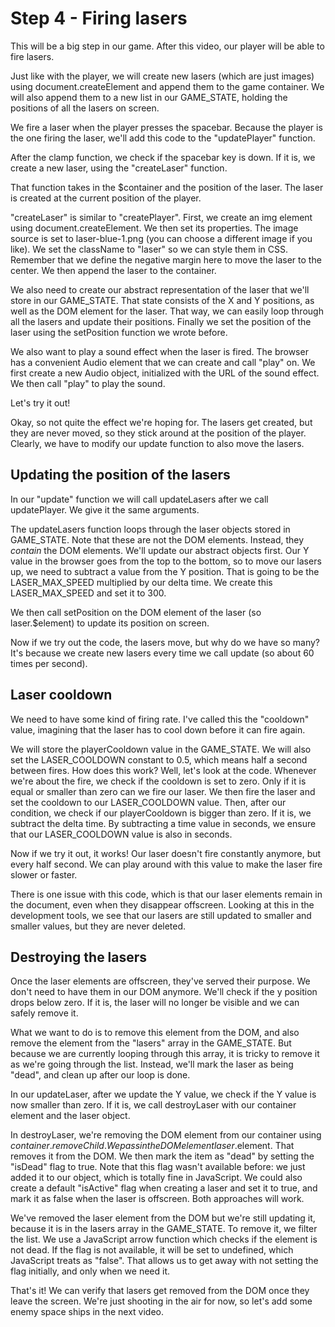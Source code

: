 # Step 4 - Firing lasers

This will be a big step in our game. After this video, our player will be able to fire lasers.

Just like with the player, we will create new lasers (which are just images) using document.createElement and append them to the game container. We will also append them to a new list in our GAME_STATE, holding the positions of all the lasers on screen.

We fire a laser when the player presses the spacebar. Because the player is the one firing the laser, we'll add this code to the "updatePlayer" function.

After the clamp function, we check if the spacebar key is down. If it is, we create a new laser, using the "createLaser" function.

That function takes in the $container and the position of the laser. The laser is created at the current position of the player.

"createLaser" is similar to "createPlayer". First, we create an img element using document.createElement. We then set its properties. The image source is set to laser-blue-1.png (you can choose a different image if you like). We set the className to "laser" so we can style them in CSS. Remember that we define the negative margin here to move the laser to the center. We then append the laser to the container.

We also need to create our abstract representation of the laser that we'll store in our GAME_STATE. That state consists of the X and Y positions, as well as the DOM element for the laser. That way, we can easily loop through all the lasers and update their positions. Finally we set the position of the laser using the setPosition function we wrote before.

We also want to play a sound effect when the laser is fired. The browser has a convenient Audio element that we can create and call "play" on. We first create a new Audio object, initialized with the URL of the sound effect. We then call "play" to play the sound.

Let's try it out!

Okay, so not quite the effect we're hoping for. The lasers get created, but they are never moved, so they stick around at the position of the player. Clearly, we have to modify our update function to also move the lasers.

## Updating the position of the lasers

In our "update" function we will call updateLasers after we call updatePlayer. We give it the same arguments.

The updateLasers function loops through the laser objects stored in GAME_STATE. Note that these are not the DOM elements. Instead, they *contain* the DOM elements. We'll update our abstract objects first. Our Y value in the browser goes from the top to the bottom, so to move our lasers up, we need to subtract a value from the Y position. That is going to be the LASER_MAX_SPEED multiplied by our delta time. We create this LASER_MAX_SPEED and set it to 300.

We then call setPosition on the DOM element of the laser (so laser.$element) to update its position on screen.

Now if we try out the code, the lasers move, but why do we have so many? It's because we create new lasers every time we call update (so about 60 times per second).

## Laser cooldown

We need to have some kind of firing rate. I've called this the "cooldown" value, imagining that the laser has to cool down before it can fire again.

We will store the playerCooldown value in the GAME_STATE. We will also set the LASER_COOLDOWN constant to 0.5, which means half a second between fires. How does this work? Well, let's look at the code. Whenever we're about the fire, we check if the cooldown is set to zero. Only if it is equal or smaller than zero can we fire our laser. We then fire the laser and set the cooldown to our LASER_COOLDOWN value. Then, after our condition, we check if our playerCooldown is bigger than zero. If it is, we subtract the delta time. By subtracting a time value in seconds, we ensure that our LASER_COOLDOWN value is also in seconds.

Now if we try it out, it works! Our laser doesn't fire constantly anymore, but every half second. We can play around with this value to make the laser fire slower or faster.

There is one issue with this code, which is that our laser elements remain in the document, even when they disappear offscreen. Looking at this in the development tools, we see that our lasers are still updated to smaller and smaller values, but they are never deleted.

## Destroying the lasers

Once the laser elements are offscreen, they've served their purpose. We don't need to have them in our DOM anymore. We'll check if the y position drops below zero. If it is, the laser will no longer be visible and we can safely remove it.

What we want to do is to remove this element from the DOM, and also remove the element from the "lasers" array in the GAME_STATE. But because we are currently looping through this array, it is tricky to remove it as we're going through the list. Instead, we'll mark the laser as being "dead", and clean up after our loop is done.

In our updateLaser, after we update the Y value, we check if the Y value is now smaller than zero. If it is, we call destroyLaser with our container element and the laser object.

In destroyLaser, we're removing the DOM element from our container using $container.removeChild. We pass in the DOM element laser.$element. That removes it from the DOM. We then mark the item as "dead" by setting the "isDead" flag to true. Note that this flag wasn't available before: we just added it to our object, which is totally fine in JavaScript. We could also create a default "isActive" flag when creating a laser and set it to true, and mark it as false when the laser is offscreen. Both approaches will work.

We've removed the laser element from the DOM but we're still updating it, because it is in the lasers array in the GAME_STATE. To remove it, we filter the list. We use a JavaScript arrow function which checks if the element is not dead. If the flag is not available, it will be set to undefined, which JavaScript treats as "false". That allows us to get away with not setting the flag initially, and only when we need it.

That's it! We can verify that lasers get removed from the DOM once they leave the screen. We're just shooting in the air for now, so let's add some enemy space ships in the next video.
